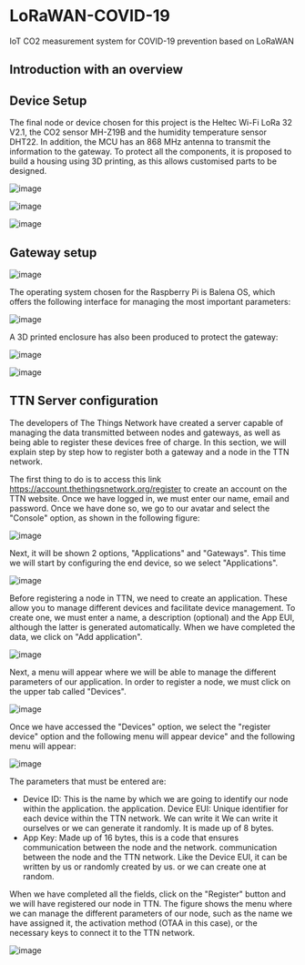 # LoRaWAN-COVID-19
 IoT CO2 measurement system for COVID-19 prevention based on LoRaWAN

<h2>Introduction with an overview</h2>


<h2>Device Setup</h2>
The final node or device chosen for this project is the Heltec Wi-Fi LoRa 32 V2.1, the CO2 sensor MH-Z19B and the humidity temperature sensor DHT22. In addition, the MCU has an 868 MHz antenna to transmit the information to the gateway. To protect all the components, it is proposed to build a housing using 3D printing, as this allows customised parts to be designed.



![image](https://user-images.githubusercontent.com/63775967/208689677-cccc398a-689d-4d11-8181-ca14238ee3c0.png)

![image](https://user-images.githubusercontent.com/63775967/208689914-beb74227-a8fd-457c-8648-2a8fe3cd0048.png)

![image](https://user-images.githubusercontent.com/63775967/208690064-ba55984e-7e92-4535-97ca-7bf03a02c3e4.png)


<h2>Gateway setup</h2>

![image](https://user-images.githubusercontent.com/63775967/208690221-10f963db-c654-4221-885f-a5a660df504a.png)

The operating system chosen for the Raspberry Pi is Balena OS, which offers the following interface for managing the most important parameters:

![image](https://user-images.githubusercontent.com/63775967/208690498-38c624bf-be60-4fd5-ac5d-3d720eb7fd48.png)

A 3D printed enclosure has also been produced to protect the gateway:

![image](https://user-images.githubusercontent.com/63775967/208690833-9e37cf0a-6f16-41ea-96f6-f37910d6d4e4.png)

![image](https://user-images.githubusercontent.com/63775967/208691574-85450093-3431-47a1-b773-7f787e4fa46c.png)


<h2>TTN Server configuration</h2>

The developers of The Things Network have created a server capable of managing the data transmitted between nodes and gateways, as well as being able to register these devices free of charge. In this section, we will explain step by step how to register both a gateway and a node in the TTN network.

The first thing to do is to access this link https://account.thethingsnetwork.org/register to create an account on the TTN website. Once we have logged in, we must enter our name, email and password. Once we have done so, we go to our avatar and select the "Console" option, as shown in the following figure:

![image](https://user-images.githubusercontent.com/63775967/208692032-88e594d9-1ad0-49d5-8b17-d47b6f83dfb7.png)

Next, it will be shown 2 options, "Applications" and "Gateways". This time we will start by configuring the end device, so we select "Applications".

![image](https://user-images.githubusercontent.com/63775967/208692256-29b96ee9-bb58-4814-b1e5-57784ca61c33.png)

Before registering a node in TTN, we need to create an application. These allow you to manage different devices and facilitate device management. To create one, we must enter a name, a description (optional) and the App EUI, although the latter is generated automatically. When we have completed the data, we click on "Add application".

![image](https://user-images.githubusercontent.com/63775967/208692895-984378a1-85e7-4ced-bcfa-984cc02d9c22.png)

Next, a menu will appear where we will be able to manage the different parameters of our application. In order to register a node, we must click on the upper tab called "Devices".

![image](https://user-images.githubusercontent.com/63775967/208693078-f7b5b10a-172b-461e-81d7-15df91ee9211.png)

Once we have accessed the "Devices" option, we select the "register device" option and the following menu will appear device" and the following menu will appear:

![image](https://user-images.githubusercontent.com/63775967/208693217-9537b19e-c7cd-4ffb-b38d-771a91946bd8.png)

The parameters that must be entered are:
- Device ID: This is the name by which we are going to identify our node within the application. the application.
Device EUI: Unique identifier for each device within the TTN network. We can write it We can write it ourselves or we can generate it randomly. It is made up of 8 bytes.
- App Key: Made up of 16 bytes, this is a code that ensures communication between the node and the network. communication between the node and the TTN network. Like the Device EUI, it can be written by us or randomly created by us. or we can create one at random.

When we have completed all the fields, click on the "Register" button and we will have registered our node in TTN. The figure shows the menu where we can manage the different parameters of our node, such as the name we have assigned it, the activation method (OTAA in this case), or the necessary keys to connect it to the TTN network.

![image](https://user-images.githubusercontent.com/63775967/208693649-ea6b96bc-d1ab-4234-8122-2e938f27851a.png)



